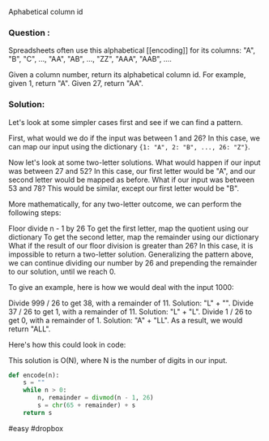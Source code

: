 Aphabetical column id
### Question :
Spreadsheets often use this alphabetical [[encoding]] for its columns: "A", "B", "C", ..., "AA", "AB", ..., "ZZ", "AAA", "AAB", ....

Given a column number, return its alphabetical column id. For example, given 1, return "A". Given 27, return "AA".

###  Solution:
Let's look at some simpler cases first and see if we can find a pattern.

First, what would we do if the input was between 1 and 26? In this case, we can map our input using the dictionary ``{1: "A", 2: "B", ..., 26: "Z"}``.

Now let's look at some two-letter solutions. What would happen if our input was between 27 and 52? In this case, our first letter would be "A", and our second letter would be mapped as before. What if our input was between 53 and 78? This would be similar, except our first letter would be "B".

More mathematically, for any two-letter outcome, we can perform the following steps:

Floor divide n - 1 by 26
To get the first letter, map the quotient using our dictionary
To get the second letter, map the remainder using our dictionary
What if the result of our floor division is greater than 26? In this case, it is impossible to return a two-letter solution. Generalizing the pattern above, we can continue dividing our number by 26 and prepending the remainder to our solution, until we reach 0.

To give an example, here is how we would deal with the input 1000:

Divide 999 / 26 to get 38, with a remainder of 11. Solution: "L" + "".
Divide 37 / 26 to get 1, with a remainder of 11. Solution: "L" + "L".
Divide 1 / 26 to get 0, with a remainder of 1. Solution: "A" + "LL".
As a result, we would return "ALL".

Here's how this could look in code:

This solution is O(N), where N is the number of digits in our input.
```python
def encode(n):
    s = ""
    while n > 0:
        n, remainder = divmod(n - 1, 26)
        s = chr(65 + remainder) + s
    return s
```

#easy #dropbox


